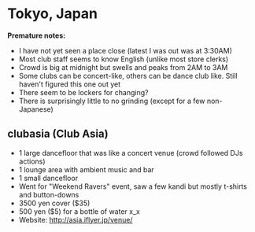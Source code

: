 # Tokyo, Japan
**Premature notes:**

- I have not yet seen a place close (latest I was out was at 3:30AM)
- Most club staff seems to know English (unlike most store clerks)
- Crowd is big at midnight but swells and peaks from 2AM to 3AM
- Some clubs can be concert-like, others can be dance club like. Still haven't figured this one out yet
- There seem to be lockers for changing?
- There is surprisingly little to no grinding (except for a few non-Japanese)

## clubasia (Club Asia)
- 1 large dancefloor that was like a concert venue (crowd followed DJs actions)
- 1 lounge area with ambient music and bar
- 1 small dancefloor
- Went for "Weekend Ravers" event, saw a few kandi but mostly t-shirts and button-downs
- 3500 yen cover ($35)
- 500 yen ($5) for a bottle of water x_x
- Website: http://asia.iflyer.jp/venue/
